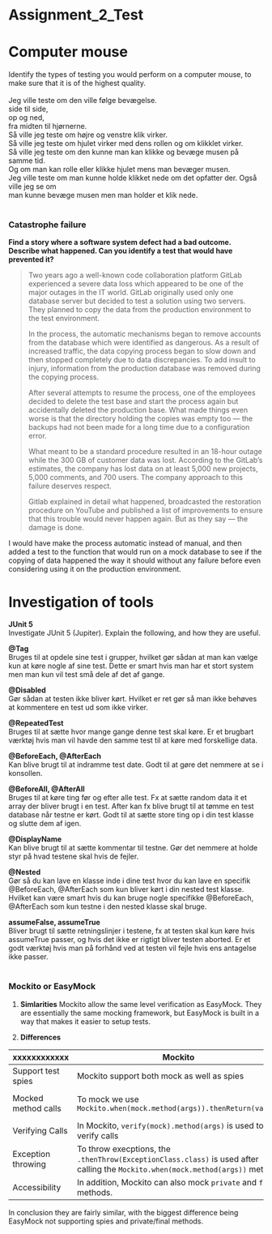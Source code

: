 # Assignment_2_Test

# **Computer mouse**<br />
Identify the types of testing you would perform on a computer mouse, to
make sure that it is of the highest quality.<br /><br />
Jeg ville teste om den ville følge bevægelse. <br />
side til side,<br />
op og ned, <br />
fra midten til  hjørnerne.<br />
Så ville jeg teste om højre og venstre klik virker. <br />
Så ville jeg teste om hjulet virker med dens rollen og om klikklet virker.<br />
Så ville jeg teste om den kunne man kan klikke og bevæge musen på samme tid.<br />
Og om man kan rolle eller klikke hjulet mens man bevæger musen.<br />
Jeg ville teste om man kunne holde klikket nede om det opfatter der. Også ville jeg se om <br />man kunne bevæge musen men man holder et klik nede.<br /><br />

### Catastrophe failure
**Find a story where a software system defect had a bad outcome. Describe what happened. Can you identify a test that would have prevented it?**  
>Two years ago a well-known code collaboration platform GitLab experienced a severe data loss which appeared to be one of the major outages in the IT world. GitLab originally used only one database server but decided to test a solution using two servers. They planned to copy the data from the production environment to the test environment.
>
>In the process, the automatic mechanisms began to remove accounts from the database which were identified as dangerous. As a result of increased traffic, the data copying process began to slow down and then stopped completely due to data discrepancies. To add insult to injury, information from the production database was removed during the copying process.
>
>After several attempts to resume the process, one of the employees decided to delete the test base and start the process again but accidentally deleted the production base. What made things even worse is that the directory holding the copies was empty too — the backups had not been made for a long time due to a configuration error.
>
>What meant to be a standard procedure resulted in an 18-hour outage while the 300 GB of customer data was lost. According to the GitLab’s estimates, the company has lost data on at least 5,000 new projects, 5,000 comments, and 700 users. The company approach to this failure deserves respect.
>
>Gitlab explained in detail what happened, broadcasted the restoration procedure on YouTube and published a list of improvements to ensure that this trouble would never happen again. But as they say — the damage is done.

I would have make the process automatic instead of manual, and then added a test to the function that would run on a mock database to see if the copying of data happened the way it should without any failure before even considering using it on the production environment.


# **Investigation of tools**<br />
**JUnit 5**<br />
Investigate JUnit 5 (Jupiter). Explain the following, and how they are useful.<br/>

**@Tag** <br />
Bruges til at opdele sine test i grupper, hvilket gør sådan at man kan vælge kun at køre nogle af sine test. Dette er smart hvis man har et stort system men man kun vil test små dele af det af gange.<br />

**@Disabled** <br />
Gør sådan at testen ikke bliver kørt. Hvilket er ret gør så man ikke behøves at kommentere en test ud som ikke virker.<br />

**@RepeatedTest <br />**
Bruges til at sætte hvor mange gange denne test skal køre. Er et brugbart værktøj hvis man vil havde den samme test til at køre med forskellige data.<br />

**@BeforeEach, @AfterEach<br />**
Kan blive brugt til at indramme test date. Godt til at gøre det nemmere at se i konsollen.<br />

**@BeforeAll, @AfterAll<br />**
Bruges til at køre ting før og efter alle test. Fx at sætte random data it et array der bliver brugt i en test. After kan fx blive brugt til at tømme en test database når testne er kørt. Godt til at sætte store ting op i din test klasse og slutte dem af igen.<br />

**@DisplayName<br />**
Kan blive brugt til at sætte kommentar til testne. Gør det nemmere at holde styr på hvad testene skal hvis de fejler.<br />



**@Nested<br />**
Gør så du kan lave en klasse inde i dine test hvor du kan lave en specifik 
@BeforeEach, @AfterEach som kun bliver kørt i din nested test klasse. Hvilket kan være smart hvis du kan bruge nogle specifikke 
@BeforeEach, @AfterEach som kun testne i den nested klasse skal bruge.<br />

**assumeFalse, assumeTrue<br />**
Bliver brugt til sætte retningslinjer i testene, fx at testen skal kun køre hvis assumeTrue passer, og hvis det ikke er rigtigt bliver testen aborted.
Er et godt værktøj hvis man på forhånd ved at testen vil fejle hvis ens antagelse ikke passer.<br /><br />


### Mockito or EasyMock
1. **Simlarities**
Mockito allow the same level verification as EasyMock. They are essentially the same mocking framework, but EasyMock is built in a way that makes it easier to setup tests.


2. **Differences**  

|      xxxxxxxxxxxx                   | Mockito                                                 | EasyMock
| -------------           |-------------------------------------------                          | ---------------------------
| Support test spies      | Mockito support both mock as well as spies                          | EasyMock only supports mocks
| Mocked method calls     | To mock we use `Mockito.when(mock.method(args)).thenReturn(value)`  | In EasyMock, the `EasyMock.expect(mock.method(args)).andReturn(Value)` method for mocking a method call.
| Verifying Calls         | In Mockito, `verify(mock).method(args)` is used to verify calls | In EasyMock, `EasyMock.verify(mock)` is used for verifying calls to a mock. |
| Exception throwing      | To throw execptions, the `.thenThrow(ExceptionClass.class)` is used after calling the `Mockito.when(mock.method(args))` method | To throw exceptions, `.andThrow(new ExceptionClass())` is used after calling `EasyMock.expect(..)` |
| Accessibility | In addition, Mockito can also mock `private` and `final` methods. | EasyMock cannot mock `final` and `private` methods

In conclusion they are fairly similar, with the biggest difference being EasyMock not supporting spies and private/final methods.




